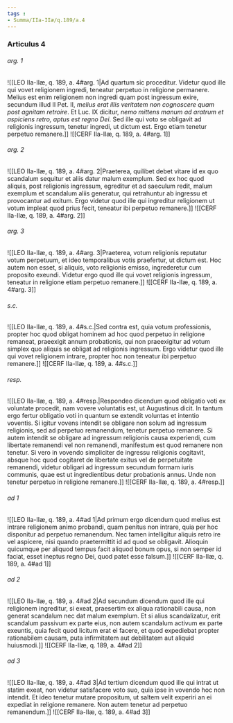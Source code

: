 ```yaml
---
tags : 
- Summa/IIa-IIæ/q.189/a.4
---
```


### Articulus 4

###### arg. 1
![[LEO IIa-IIæ, q. 189, a. 4#arg. 1|Ad quartum sic proceditur. Videtur quod ille qui vovet religionem ingredi, teneatur perpetuo in religione permanere. Melius est enim religionem non ingredi quam post ingressum exire, secundum illud II Pet. II, *melius erat illis veritatem non cognoscere quam post agnitam retroire*. Et Luc. IX dicitur, *nemo mittens manum ad aratrum et aspiciens retro, aptus est regno Dei*. Sed ille qui voto se obligavit ad religionis ingressum, tenetur ingredi, ut dictum est. Ergo etiam tenetur perpetuo remanere.]]
![[CERF IIa-IIæ, q. 189, a. 4#arg. 1]]

###### arg. 2
![[LEO IIa-IIæ, q. 189, a. 4#arg. 2|Praeterea, quilibet debet vitare id ex quo scandalum sequitur et aliis datur malum exemplum. Sed ex hoc quod aliquis, post religionis ingressum, egreditur et ad saeculum redit, malum exemplum et scandalum aliis generatur, qui retrahuntur ab ingressu et provocantur ad exitum. Ergo videtur quod ille qui ingreditur religionem ut votum impleat quod prius fecit, teneatur ibi perpetuo remanere.]]
![[CERF IIa-IIæ, q. 189, a. 4#arg. 2]]

###### arg. 3
![[LEO IIa-IIæ, q. 189, a. 4#arg. 3|Praeterea, votum religionis reputatur votum perpetuum, et ideo temporalibus votis praefertur, ut dictum est. Hoc autem non esset, si aliquis, voto religionis emisso, ingrederetur cum proposito exeundi. Videtur ergo quod ille qui vovet religionis ingressum, teneatur in religione etiam perpetuo remanere.]]
![[CERF IIa-IIæ, q. 189, a. 4#arg. 3]]

###### s.c.
![[LEO IIa-IIæ, q. 189, a. 4#s.c.|Sed contra est, quia votum professionis, propter hoc quod obligat hominem ad hoc quod perpetuo in religione remaneat, praeexigit annum probationis, qui non praeexigitur ad votum simplex quo aliquis se obligat ad religionis ingressum. Ergo videtur quod ille qui vovet religionem intrare, propter hoc non teneatur ibi perpetuo remanere.]]
![[CERF IIa-IIæ, q. 189, a. 4#s.c.]]

###### resp.
![[LEO IIa-IIæ, q. 189, a. 4#resp.|Respondeo dicendum quod obligatio voti ex voluntate procedit, nam vovere voluntatis est, ut Augustinus dicit. In tantum ergo fertur obligatio voti in quantum se extendit voluntas et intentio voventis. Si igitur vovens intendit se obligare non solum ad ingressum religionis, sed ad perpetuo remanendum, tenetur perpetuo remanere. Si autem intendit se obligare ad ingressum religionis causa experiendi, cum libertate remanendi vel non remanendi, manifestum est quod remanere non tenetur. Si vero in vovendo simpliciter de ingressu religionis cogitavit, absque hoc quod cogitaret de libertate exitus vel de perpetuitate remanendi, videtur obligari ad ingressum secundum formam iuris communis, quae est ut ingredientibus detur probationis annus. Unde non tenetur perpetuo in religione remanere.]]
![[CERF IIa-IIæ, q. 189, a. 4#resp.]]

###### ad 1
![[LEO IIa-IIæ, q. 189, a. 4#ad 1|Ad primum ergo dicendum quod melius est intrare religionem animo probandi, quam penitus non intrare, quia per hoc disponitur ad perpetuo remanendum. Nec tamen intelligitur aliquis retro ire vel aspicere, nisi quando praetermittit id ad quod se obligavit. Alioquin quicumque per aliquod tempus facit aliquod bonum opus, si non semper id faciat, esset ineptus regno Dei, quod patet esse falsum.]]
![[CERF IIa-IIæ, q. 189, a. 4#ad 1]]

###### ad 2
![[LEO IIa-IIæ, q. 189, a. 4#ad 2|Ad secundum dicendum quod ille qui religionem ingreditur, si exeat, praesertim ex aliqua rationabili causa, non generat scandalum nec dat malum exemplum. Et si alius scandalizatur, erit scandalum passivum ex parte eius, non autem scandalum activum ex parte exeuntis, quia fecit quod licitum erat ei facere, et quod expediebat propter rationabilem causam, puta infirmitatem aut debilitatem aut aliquid huiusmodi.]]
![[CERF IIa-IIæ, q. 189, a. 4#ad 2]]

###### ad 3
![[LEO IIa-IIæ, q. 189, a. 4#ad 3|Ad tertium dicendum quod ille qui intrat ut statim exeat, non videtur satisfacere voto suo, quia ipse in vovendo hoc non intendit. Et ideo tenetur mutare propositum, ut saltem velit experiri an ei expediat in religione remanere. Non autem tenetur ad perpetuo remanendum.]]
![[CERF IIa-IIæ, q. 189, a. 4#ad 3]]


